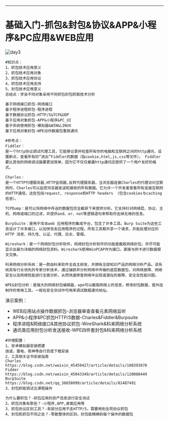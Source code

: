 ------





# 基础入门-抓包&封包&协议&APP&小程序&PC应用&WEB应用        

![day3](/Users/yangluchao/Documents/GitHub/security/image/day3.png)



```
#知识点：
1、抓包技术应用意义
2、抓包技术应用对象
3、抓包技术应用协议
4、抓包技术应用支持
5、封包技术应用意义
总结点：学会不同对象采用不同抓包封包抓取技术分析

基于网络接口抓包-网络接口
基于程序进程抓包-程序进程
基于数据协议抓包-HTTP/S&TCP&UDP
基于应用对象抓包-APP&小程序&PC_UI
基于系统使用抓包-模拟器&WIN&LINUX
基于应用对象封包-WPE动作数据包重放通讯

#参考点：
Fiddler：
是一个http协议调试代理工具，它能够记录并检查所有你的电脑和互联网之间的http通讯，设置断点，查看所有的“进出”Fiddler的数据（指cookie,html,js,css等文件）。 Fiddler 要比其他的网络调试器要更加简单，因为它不仅仅暴露http通讯还提供了一个用户友好的格式。

Charles：
是一个HTTP代理服务器,HTTP监视器,反转代理服务器，当浏览器连接Charles的代理访问互联网时，Charles可以监控浏览器发送和接收的所有数据。它允许一个开发者查看所有连接互联网的HTTP通信，这些包括request, response和HTTP headers （包含cookies与caching信息）。

TCPDump：是可以将网络中传送的数据包完全截获下来提供分析。它支持针对网络层、协议、主机、网络或端口的过滤，并提供and、or、not等逻辑语句来帮助你去掉无用的信息。

BurpSuite：是用于攻击web 应用程序的集成平台，包含了许多工具。Burp Suite为这些工具设计了许多接口，以加快攻击应用程序的过程。所有工具都共享一个请求，并能处理对应的HTTP 消息、持久性、认证、代理、日志、警报。

Wireshark：是一个网络封包分析软件。网络封包分析软件的功能是截取网络封包，并尽可能显示出最为详细的网络封包资料。Wireshark使用WinPCAP作为接口，直接与网卡进行数据报文交换。

科来网络分析系统：是一款由科来软件全自主研发，并拥有全部知识产品的网络分析产品。该系统具有行业领先的专家分析技术，通过捕获并分析网络中传输的底层数据包，对网络故障、网络安全以及网络性能进行全面分析，从而快速排查网络中出现或潜在的故障、安全及性能问题。

WPE&封包分析：是强大的网络封包编辑器，wpe可以截取网络上的信息，修改封包数据，是外挂制作的常用工具。一般在安全测试中可用来调试数据通讯地址。
```

演示案例：

-   WEB应用站点操作数据抓包-浏览器审查查看元素网络监听
-   APP&小程序&PC抓包HTTP/S数据-Charles&Fiddler&Burpsuite
-   程序进程&网络接口&其他协议抓包-WireShark&科来网络分析系统
-   通讯类应用封包分析发送接收-WPE四件套封包&科来网络分析系统

```
#环境配置：
1、安卓模拟器安装搭建
逍遥，雷电，夜神等自行百度下载安装
2、工具相关证书安装指南
Charles
https://blog.csdn.net/weixin_45459427/article/details/108393878
Fidder
https://blog.csdn.net/weixin_45043349/article/details/120088449
BurpSuite
https://blog.csdn.net/qq_36658099/article/details/81487491
3、封包抓取调试见课程操作

为什么要抓包？-抓包应用的资产信息进行安全测试
2、抓包对象有那些？-小程序,APP,桌面应用等
3、抓包协议区别工具？-有部分应用不走HTTP/S，需要用到全局协议抓包
4、封包和抓包不同之处？-零散整体的区别，封包能精确到每个操作的数据包
```
